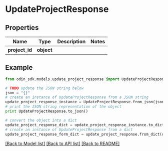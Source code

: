# UpdateProjectResponse


## Properties

Name | Type | Description | Notes
------------ | ------------- | ------------- | -------------
**project_id** | **object** |  | 

## Example

```python
from odin_sdk.models.update_project_response import UpdateProjectResponse

# TODO update the JSON string below
json = "{}"
# create an instance of UpdateProjectResponse from a JSON string
update_project_response_instance = UpdateProjectResponse.from_json(json)
# print the JSON string representation of the object
print UpdateProjectResponse.to_json()

# convert the object into a dict
update_project_response_dict = update_project_response_instance.to_dict()
# create an instance of UpdateProjectResponse from a dict
update_project_response_form_dict = update_project_response.from_dict(update_project_response_dict)
```
[[Back to Model list]](../README.md#documentation-for-models) [[Back to API list]](../README.md#documentation-for-api-endpoints) [[Back to README]](../README.md)


